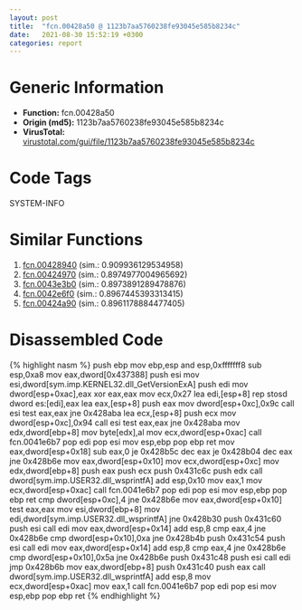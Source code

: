 ```yaml
---
layout: post
title:  "fcn.00428a50 @ 1123b7aa5760238fe93045e585b8234c"
date:   2021-08-30 15:52:19 +0300
categories: report
---
```


# Generic Information
- **Function:** fcn.00428a50
- **Origin (md5):** 1123b7aa5760238fe93045e585b8234c
- **VirusTotal:** [virustotal.com/gui/file/1123b7aa5760238fe93045e585b8234c][virustotal_ref]

# Code Tags
<span class="tag" id="SYSTEM-INFO">SYSTEM-INFO</span>


# Similar Functions

1. [fcn.00428940][similar_1_ref] (sim.: 0.909936129534958)
2. [fcn.00424970][similar_2_ref] (sim.: 0.8974977004965692)
3. [fcn.0043e3b0][similar_3_ref] (sim.: 0.8973891289478876)
4. [fcn.0042e6f0][similar_4_ref] (sim.: 0.8967445393313415)
5. [fcn.00424a90][similar_5_ref] (sim.: 0.8961178884477405)


# Disassembled Code

{% highlight nasm %}
push ebp
mov ebp,esp
and esp,0xfffffff8
sub esp,0xa8
mov eax,dword[0x437388]
push esi
mov esi,dword[sym.imp.KERNEL32.dll_GetVersionExA]
push edi
mov dword[esp+0xac],eax
xor eax,eax
mov ecx,0x27
lea edi,[esp+8]
rep stosd dword es:[edi],eax
lea eax,[esp+8]
push eax
mov dword[esp+0xc],0x9c
call esi
test eax,eax
jne 0x428aba
lea ecx,[esp+8]
push ecx
mov dword[esp+0xc],0x94
call esi
test eax,eax
jne 0x428aba
mov edx,dword[ebp+8]
mov byte[edx],al
mov ecx,dword[esp+0xac]
call fcn.0041e6b7
pop edi
pop esi
mov esp,ebp
pop ebp
ret 
mov eax,dword[esp+0x18]
sub eax,0
je 0x428b5c
dec eax
je 0x428b04
dec eax
jne 0x428b6e
mov eax,dword[esp+0x10]
mov ecx,dword[esp+0xc]
mov edx,dword[ebp+8]
push eax
push ecx
push 0x431c6c
push edx
call dword[sym.imp.USER32.dll_wsprintfA]
add esp,0x10
mov eax,1
mov ecx,dword[esp+0xac]
call fcn.0041e6b7
pop edi
pop esi
mov esp,ebp
pop ebp
ret 
cmp dword[esp+0xc],4
jne 0x428b6e
mov eax,dword[esp+0x10]
test eax,eax
mov esi,dword[ebp+8]
mov edi,dword[sym.imp.USER32.dll_wsprintfA]
jne 0x428b30
push 0x431c60
push esi
call edi
mov eax,dword[esp+0x14]
add esp,8
cmp eax,4
jne 0x428b6e
cmp dword[esp+0x10],0xa
jne 0x428b4b
push 0x431c54
push esi
call edi
mov eax,dword[esp+0x14]
add esp,8
cmp eax,4
jne 0x428b6e
cmp dword[esp+0x10],0x5a
jne 0x428b6e
push 0x431c48
push esi
call edi
jmp 0x428b6b
mov eax,dword[ebp+8]
push 0x431c40
push eax
call dword[sym.imp.USER32.dll_wsprintfA]
add esp,8
mov ecx,dword[esp+0xac]
mov eax,1
call fcn.0041e6b7
pop edi
pop esi
mov esp,ebp
pop ebp
ret 
{% endhighlight %}


[similar_1_ref]: /report/fcn.00428940@1123b7aa5760238fe93045e585b8234c
[similar_2_ref]: /report/fcn.00424970@1123b7aa5760238fe93045e585b8234c
[similar_3_ref]: /report/fcn.0043e3b0@4fe6510221c33bf023f6abed461fc13f
[similar_4_ref]: /report/fcn.0042e6f0@e2ba7f10eb234338a49853c34d7d9c56
[similar_5_ref]: /report/fcn.00424a90@1123b7aa5760238fe93045e585b8234c
[virustotal_ref]: https://www.virustotal.com/gui/file/1123b7aa5760238fe93045e585b8234c
